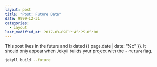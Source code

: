 ```yaml
---
layout: post
title: "Post: Future Date"
date: 9999-12-31
categories:
  - Layout
last_modified_at: 2017-03-09T12:45:25-05:00
---
```


This post lives in the future and is dated {{ page.date | date: "%c" }}. It should only appear when Jekyll builds your project with the `--future` flag.

```bash
jekyll build --future
```
